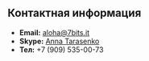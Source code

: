 <div class="header clearfix">
    <a class="logo"></a>
    <div class="contacts">
        <h2>Контактная информация</h2>
        <ul class="contacts-list">
            <li>
                <b>Email:</b>
                <a href="mailto:aloha@7bits.it">aloha@7bits.it</a>
            </li>
            <li>
                <b>Skype:</b>
                <a href="skype:anna_tarasenko?chat">Anna Tarasenko</a>
            </li>
            <li>
                <b>Тел:</b> +7 (909) 535-00-73
            </li>
        </ul>
    </div>
</div>
